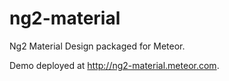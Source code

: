 # ng2-material
Ng2 Material Design packaged for Meteor.

Demo deployed at http://ng2-material.meteor.com.
